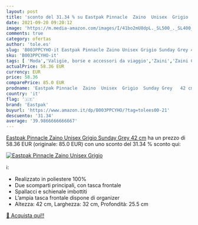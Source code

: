 ```yaml
---
layout: post
title: 'sconto del 31.34 % su Eastpak Pinnacle  Zaino  Unisex  Grigio   '
date: 2021-09-20 09:20:12
image: 'https://m.media-amazon.com/images/I/41bo2mU8dpL._SL500_._SL400_.jpg'
comments: true
category: ofertas
author: 'tole.es'
slug: 'B003PPCYHO-it Eastpak Pinnacle Zaino Unisex Grigio Sunday Grey 42 cm'
sku: 'B003PPCYHO-it'
tags: [ 'Moda','Valigie, borse e accessori da viaggio','Zaini','Zaini Casual','eastpak', ]
actualPrice: 58.36 EUR
currency: EUR
price: 58.36
comparePrice: 85.0 EUR
prodname: 'Eastpak Pinnacle  Zaino  Unisex  Grigio  Sunday Grey   42 cm'
country: 'it'
flag: '🇮🇹'
brand: 'Eastpak'
buyurl: 'https://www.amazon.it/dp/B003PPCYHO/?tag=tolees00-21'
descuento: '31.34'
average: '39.9866666666667'
---
```


[Eastpak Pinnacle  Zaino  Unisex  Grigio  Sunday Grey   42 cm](https://www.amazon.it/dp/B003PPCYHO/?tag=tolees00-21) ha un prezzo di 58.36 EUR (originale: 85.0 EUR) con uno sconto del 31.34 % sconto qui:

[![Eastpak Pinnacle  Zaino  Unisex  Grigio ](https://m.media-amazon.com/images/I/41bo2mU8dpL._SL500_._SL400_.jpg)](https://www.amazon.it/dp/B003PPCYHO/?tag=tolees00-21)

ℹ️:

- Realizzato in poliestere 100%
- Due scomparti principali, con tasca frontale
- Spallacci e schienale imbottiti
- L’ampia tasca frontale dispone di organizer
- Altezza: 42 cm, Larghezza: 32 cm, Profondità: 25.5 cm

[🛒 Acquista qui!!](https://www.amazon.it/dp/B003PPCYHO/?tag=tolees00-21)

